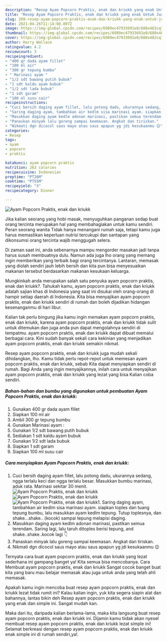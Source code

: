 ```yaml
---
description: "Resep Ayam Popcorn Praktis, enak dan kriukk yang enak Untuk Jualan"
title: "Resep Ayam Popcorn Praktis, enak dan kriukk yang enak Untuk Jualan"
slug: 269-resep-ayam-popcorn-praktis-enak-dan-kriukk-yang-enak-untuk-jualan
date: 2021-04-26T11:14:08.897Z
image: https://img-global.cpcdn.com/recipes/6989ec47933691e0/680x482cq70/ayam-popcorn-praktis-enak-dan-kriukk-foto-resep-utama.jpg
thumbnail: https://img-global.cpcdn.com/recipes/6989ec47933691e0/680x482cq70/ayam-popcorn-praktis-enak-dan-kriukk-foto-resep-utama.jpg
cover: https://img-global.cpcdn.com/recipes/6989ec47933691e0/680x482cq70/ayam-popcorn-praktis-enak-dan-kriukk-foto-resep-utama.jpg
author: Harry Wallace
ratingvalue: 4.2
reviewcount: 3
recipeingredient:
- "400 gr dada ayam fillet"
- "100 ml air"
- "300 gr tepung bumbu"
- " Marinasi ayam "
- "1/2 sdt bawang putih bubuk"
- "1 sdt kaldu ayam bubuk"
- "1/2 sdt lada bubuk"
- "1 sdt garam"
- "100 ml susu cair"
recipeinstructions:
- "Cuci bersih daging ayam fillet, lalu potong dadu, ukurannya sedang, ngga terlalu keci dan ngga terlalu besar. Masukkan bumbu marinasi, aduk rata. Marinasi sekitar 30 menit."
- "Saring daging ayam, tambahkan air kedlm sisa marinasi ayam. siapkan toples dan tuang tepung bumbu, lalu masukkan ayam kedlm tepung. Tutup toplesnya, dan shake...shake.. (kocok) sampai tepung melapisi daging."
- "Masukkan daging ayam kedlm adonan marinasi, pastikan semua terendam. Saring lagi, lalu taruh ditoples berisi tepung, and shake..shake..kocok lagi 👇"
- "Panaskan minyak lalu goreng sampai keemasan. Angkat dan tiriskan."
- "Nikmati dgn dicocol saus mayo atau saus apapun yg jdi kesukaanmu 😉"
categories:
- Resep
tags:
- ayam
- popcorn
- praktis

katakunci: ayam popcorn praktis 
nutrition: 263 calories
recipecuisine: Indonesian
preptime: "PT26M"
cooktime: "PT55M"
recipeyield: "3"
recipecategory: Dinner

---
```



![Ayam Popcorn Praktis, enak dan kriukk](https://img-global.cpcdn.com/recipes/6989ec47933691e0/680x482cq70/ayam-popcorn-praktis-enak-dan-kriukk-foto-resep-utama.jpg)

Jika kalian seorang yang hobi masak, menyuguhkan panganan sedap buat orang tercinta merupakan hal yang membahagiakan untuk kamu sendiri. Peran seorang  wanita Tidak hanya menangani rumah saja, tetapi kamu juga harus memastikan keperluan nutrisi tercukupi dan santapan yang dikonsumsi orang tercinta wajib menggugah selera.

Di zaman  saat ini, anda sebenarnya mampu mengorder masakan jadi tanpa harus susah membuatnya dulu. Namun ada juga lho orang yang memang ingin memberikan yang terbaik bagi orang tercintanya. Lantaran, memasak yang diolah sendiri jauh lebih bersih dan kita pun bisa menyesuaikan makanan tersebut berdasarkan makanan kesukaan keluarga. 



Mungkinkah anda merupakan salah satu penyuka ayam popcorn praktis, enak dan kriukk?. Tahukah kamu, ayam popcorn praktis, enak dan kriukk adalah sajian khas di Indonesia yang saat ini disukai oleh orang-orang di hampir setiap daerah di Indonesia. Kita bisa menyajikan ayam popcorn praktis, enak dan kriukk sendiri di rumah dan boleh dijadikan hidangan kesenanganmu di hari libur.

Kalian tak perlu bingung jika kamu ingin memakan ayam popcorn praktis, enak dan kriukk, karena ayam popcorn praktis, enak dan kriukk tidak sulit untuk ditemukan dan juga anda pun dapat mengolahnya sendiri di tempatmu. ayam popcorn praktis, enak dan kriukk dapat dibuat memalui berbagai cara. Kini sudah banyak sekali cara kekinian yang menjadikan ayam popcorn praktis, enak dan kriukk semakin nikmat.

Resep ayam popcorn praktis, enak dan kriukk juga mudah sekali dihidangkan, lho. Kamu tidak perlu repot-repot untuk memesan ayam popcorn praktis, enak dan kriukk, sebab Kita dapat menyiapkan sendiri di rumah. Bagi Anda yang ingin menyajikannya, inilah cara untuk menyajikan ayam popcorn praktis, enak dan kriukk yang lezat yang bisa Kalian coba sendiri.

<!--inarticleads1-->

##### Bahan-bahan dan bumbu yang digunakan untuk pembuatan Ayam Popcorn Praktis, enak dan kriukk:

1. Gunakan 400 gr dada ayam fillet
1. Siapkan 100 ml air
1. Ambil 300 gr tepung bumbu
1. Gunakan  Marinasi ayam :
1. Gunakan 1/2 sdt bawang putih bubuk
1. Sediakan 1 sdt kaldu ayam bubuk
1. Gunakan 1/2 sdt lada bubuk
1. Siapkan 1 sdt garam
1. Siapkan 100 ml susu cair




<!--inarticleads2-->

##### Cara menyiapkan Ayam Popcorn Praktis, enak dan kriukk:

1. Cuci bersih daging ayam fillet, lalu potong dadu, ukurannya sedang, ngga terlalu keci dan ngga terlalu besar. Masukkan bumbu marinasi, aduk rata. Marinasi sekitar 30 menit.
<img src="https://img-global.cpcdn.com/steps/565d8e6e6b9f5485/160x128cq70/ayam-popcorn-praktis-enak-dan-kriukk-langkah-memasak-1-foto.jpg" alt="Ayam Popcorn Praktis, enak dan kriukk"><img src="https://img-global.cpcdn.com/steps/e0b74d0473d98d99/160x128cq70/ayam-popcorn-praktis-enak-dan-kriukk-langkah-memasak-1-foto.jpg" alt="Ayam Popcorn Praktis, enak dan kriukk"><img src="https://img-global.cpcdn.com/steps/60e0e16f47f1d25c/160x128cq70/ayam-popcorn-praktis-enak-dan-kriukk-langkah-memasak-1-foto.jpg" alt="Ayam Popcorn Praktis, enak dan kriukk">1. Saring daging ayam, tambahkan air kedlm sisa marinasi ayam. siapkan toples dan tuang tepung bumbu, lalu masukkan ayam kedlm tepung. Tutup toplesnya, dan shake...shake.. (kocok) sampai tepung melapisi daging.
1. Masukkan daging ayam kedlm adonan marinasi, pastikan semua terendam. Saring lagi, lalu taruh ditoples berisi tepung, and shake..shake..kocok lagi 👇
1. Panaskan minyak lalu goreng sampai keemasan. Angkat dan tiriskan.
1. Nikmati dgn dicocol saus mayo atau saus apapun yg jdi kesukaanmu 😉




Ternyata cara buat ayam popcorn praktis, enak dan kriukk yang lezat sederhana ini gampang banget ya! Kita semua bisa mencobanya. Cara Membuat ayam popcorn praktis, enak dan kriukk Sangat cocok banget buat kita yang baru mau belajar memasak atau juga untuk anda yang telah ahli memasak.

Apakah kamu ingin mencoba buat resep ayam popcorn praktis, enak dan kriukk lezat tidak rumit ini? Kalau kalian ingin, yuk kita segera siapin alat dan bahannya, lantas bikin deh Resep ayam popcorn praktis, enak dan kriukk yang enak dan simple ini. Sangat mudah kan. 

Maka dari itu, daripada kalian berlama-lama, maka kita langsung buat resep ayam popcorn praktis, enak dan kriukk ini. Dijamin kamu tiidak akan nyesel membuat resep ayam popcorn praktis, enak dan kriukk lezat simple ini! Selamat berkreasi dengan resep ayam popcorn praktis, enak dan kriukk enak simple ini di rumah sendiri,ya!.

